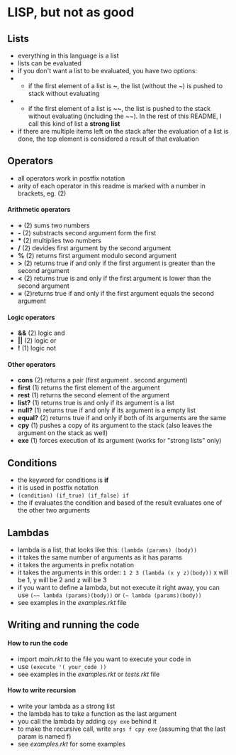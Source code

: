 # LISP, but not as good

## Lists

- everything in this language is a list
- lists can be evaluated
- if you don't want a list to be evaluated, you have two options:
- - if the first element of a list is **~**, the list (without the ~) is pushed to stack without evaluating
- - if the first element of a list is **\~~**, the list is pushed to the stack without evaluating (including the \~~). In the rest of this README, I call this kind of list a **strong list**
- if there are multiple items left on the stack after the evaluation of a list is done, the top element is considered a result of that evaluation

## Operators

- all operators work in postfix notation
- arity of each operator in this readme is marked with a number in brackets, eg. (2) 

#### Arithmetic operators

- **\+** (2) sums two numbers
- **\-** (2) substracts second argument form the first
- **\*** (2) multiplies two numbers
- **/** (2) devides first argument by the second argument
- **%** (2) returns first argument modulo second argument
- **>** (2) returns true if and only if the first argument is greater than the second argument
- **<** (2) returns true is and only if the first argument is lower than the second argument
- **=**  (2)returns true if and only if the first argument equals the second argument

#### Logic operators

- **&&** (2) logic and
- **||** (2) logic or
- **!** (1) logic not

#### Other operators

- **cons** (2) returns a pair (first argument . second argument)
- **first** (1) returns the first element of the argument
- **rest** (1) returns the second element of the argument
- **list?** (1) returns true is and only if its argument is a list
- **null?** (1) returns true if and only if its argument is a empty list
- **equal?** (2) returns true if and only if both of its arguments are the same
- **cpy** (1) pushes a copy of its argument to the stack (also leaves the argument on the stack as well)
- **exe** (1) forces execution of its argument (works for "strong lists" only)

## Conditions

- the keyword for conditions is **if**
- it is used in postfix notation
- `(condition) (if_true) (if_false) if`
- the if evaluates the condition and based of the result evaluates one of the other two arguments

## Lambdas

- lambda is a list, that looks like this: `(lambda (params) (body))`
- it takes the same number of arguments as it has params
- it takes the arguments in prefix notation
- it takes the arguments in this order: `1 2 3 (lambda (x y z)(body))` x will be 1, y will be 2 and z will be 3
- if you want to define a lambda, but not execute it right away, you can use `(~~ lambda (params)(body))` or `(~ lambda (params)(body))`
- see examples in the *examples.rkt* file

## Writing and running the code

#### How to run the code

- import *main.rkt* to the file you want to execute your code in
- use `(execute '( your_code ))`
- see examples in the *examples.rkt* or *tests.rkt* file

#### How to write recursion

- write your lambda as a strong list
- the lambda has to take a function as the last argument
- you call the lambda by adding `cpy exe` behind it
- to make the recursive call, write `args f cpy exe` (assuming that the last param is named f)
- see *examples.rkt* for some examples

